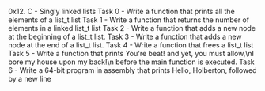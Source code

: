 0x12. C - Singly linked lists
Task 0 - Write a function that prints all the elements of a list_t list
Task 1 - Write a function that returns the number of elements in a linked list_t list
Task 2 - Write a function that adds a new node at the beginning of a list_t list.
Task 3 - Write a function that adds a new node at the end of a list_t list.
Task 4 - Write a function that frees a list_t list
Task 5 - Write a function that prints You're beat! and yet, you must allow,\nI bore my house upon my back!\n before the main function is executed.
Task 6 - Write a 64-bit program in assembly that prints Hello, Holberton, followed by a new line
